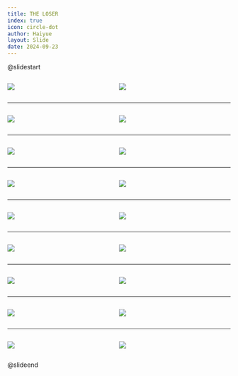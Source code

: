 ```yaml
---
title: THE LOSER
index: true
icon: circle-dot
author: Haiyue
layout: Slide
date: 2024-09-23
---
```

 
@slidestart

<div style="display:flex">
<div style="flex:1">

![](/reading/english/Level-L/THE%20LOSER/001.webp)
</div>
<div style="flex:1">

![](/reading/english/Level-L/THE%20LOSER/002.webp)
</div>
</div>

---

<div style="display:flex">
<div style="flex:1">

![](/reading/english/Level-L/THE%20LOSER/003.webp)
</div>
<div style="flex:1">

![](/reading/english/Level-L/THE%20LOSER/004.webp)
</div>
</div>

---

<div style="display:flex">
<div style="flex:1">

![](/reading/english/Level-L/THE%20LOSER/005.webp)
</div>
<div style="flex:1">

![](/reading/english/Level-L/THE%20LOSER/006.webp)
</div>
</div>

---

<div style="display:flex">
<div style="flex:1">

![](/reading/english/Level-L/THE%20LOSER/007.webp)
</div>
<div style="flex:1">

![](/reading/english/Level-L/THE%20LOSER/008.webp)
</div>
</div>

---

<div style="display:flex">
<div style="flex:1">

![](/reading/english/Level-L/THE%20LOSER/009.webp)
</div>
<div style="flex:1">

![](/reading/english/Level-L/THE%20LOSER/010.webp)
</div>
</div>

---

<div style="display:flex">
<div style="flex:1">

![](/reading/english/Level-L/THE%20LOSER/011.webp)
</div>
<div style="flex:1">

![](/reading/english/Level-L/THE%20LOSER/012.webp)
</div>
</div>

---

<div style="display:flex">
<div style="flex:1">

![](/reading/english/Level-L/THE%20LOSER/013.webp)
</div>
<div style="flex:1">

![](/reading/english/Level-L/THE%20LOSER/014.webp)
</div>
</div>

---

<div style="display:flex">
<div style="flex:1">

![](/reading/english/Level-L/THE%20LOSER/015.webp)
</div>
<div style="flex:1">

![](/reading/english/Level-L/THE%20LOSER/016.webp)
</div>
</div>

---

<div style="display:flex">
<div style="flex:1">

![](/reading/english/Level-L/THE%20LOSER/017.webp)
</div>
<div style="flex:1">

![](/reading/english/Level-L/THE%20LOSER/018.webp)
</div>
</div>

@slideend
